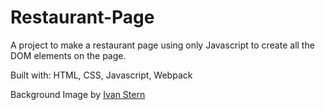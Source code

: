 # Restaurant-Page

A project to make a restaurant page using only Javascript to create all the DOM elements on the page.

Built with: HTML, CSS, Javascript, Webpack

Background Image by [Ivan Stern](https://unsplash.com/@attianart?utm_source=unsplash&utm_medium=referral&utm_content=creditCopyText)
  